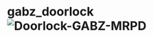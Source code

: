 # gabz_doorlock![Doorlock-GABZ-MRPD](https://user-images.githubusercontent.com/47261966/165806761-6f6e7f74-95da-4b52-a669-35a845f8e8e8.jpg)
